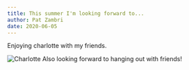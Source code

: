 ```yaml
---
title: This summer I'm looking forward to...
author: Pat Zambri
date: 2020-06-05
---
```


Enjoying charlotte with my friends.

![Charlotte](https://eastwood.nyc3.digitaloceanspaces.com/divisions/iStock-1130161854_web.jpg)
 Also looking forward to hanging out with friends!

